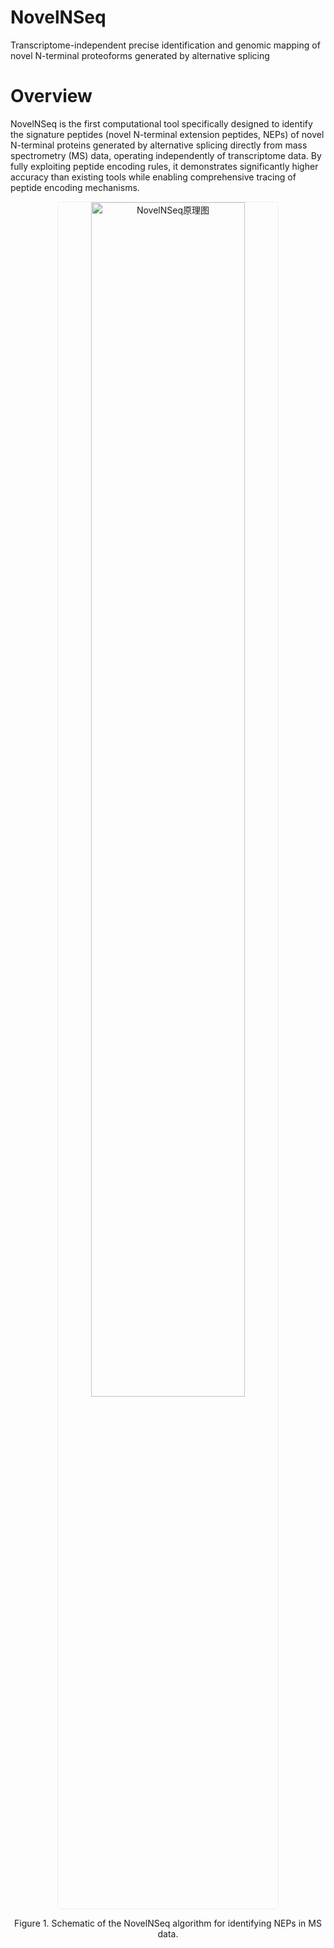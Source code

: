 # NovelNSeq
Transcriptome-independent precise identification and genomic mapping of novel N-terminal proteoforms generated by alternative splicing

# Overview
NovelNSeq is the first computational tool specifically designed to identify the signature peptides (novel N-terminal extension peptides, NEPs) of novel N-terminal proteins generated by alternative splicing directly from mass spectrometry (MS) data, operating independently of transcriptome data. By fully exploiting peptide encoding rules, it demonstrates significantly higher accuracy than existing tools while enabling comprehensive tracing of peptide encoding mechanisms.
<div align="center">
  <img src="https://github.com/user-attachments/assets/9805560f-9d26-4701-acc8-f26a0eecdfb3" 
       alt="NovelNSeq原理图" 
       width="70%" 
       style="border: 1px solid #eee; border-radius: 5px;"/>
</div>
<p align="center">
  Figure 1. Schematic of the NovelNSeq algorithm for identifying NEPs in MS data.
</p>

